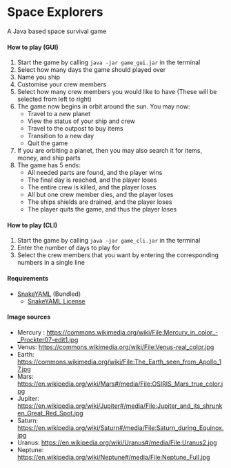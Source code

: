 # Space Explorers
A Java based space survival game
#### How to play (GUI)
1. Start the game by calling `java -jar game_gui.jar` in the terminal
2. Select how many days the game should played over
3. Name you ship
4. Customise your crew members
5. Select how many crew members you would like to have (These will be selected from left to right)
6. The game now begins in orbit around the sun. You may now:
   - Travel to a new planet
   - View the status of your ship and crew
   - Travel to the outpost to buy items
   - Transition to a new day
   - Quit the game
7. If you are orbiting a planet, then you may also search it for items, money, and ship parts
8. The game has 5 ends:
   - All needed parts are found, and the player wins
   - The final day is reached, and the player loses
   - The entire crew is killed, and the player loses
   - All but one crew member dies, and the player loses
   - The ships shields are drained, and the player loses
   - The player quits the game, and thus the player loses
   
#### How to play (CLI)
1. Start the game by calling `java -jar game_cli.jar` in the terminal
2. Enter the number of days to play for
3. Select the crew members that you want by entering the corresponding numbers in a single line

#### Requirements
* [SnakeYAML](https://bitbucket.org/asomov/snakeyaml)  (Bundled)
   * [SnakeYAML License](./resources/LICENSE.txt)
   
#### Image sources
* Mercury : https://commons.wikimedia.org/wiki/File:Mercury_in_color_-_Prockter07-edit1.jpg
* Venus: https://commons.wikimedia.org/wiki/File:Venus-real_color.jpg
* Earth: https://commons.wikimedia.org/wiki/File:The_Earth_seen_from_Apollo_17.jpg
* Mars: https://en.wikipedia.org/wiki/Mars#/media/File:OSIRIS_Mars_true_color.jpg
* Jupiter: https://en.wikipedia.org/wiki/Jupiter#/media/File:Jupiter_and_its_shrunken_Great_Red_Spot.jpg
* Saturn: https://en.wikipedia.org/wiki/Saturn#/media/File:Saturn_during_Equinox.jpg
* Uranus: https://en.wikipedia.org/wiki/Uranus#/media/File:Uranus2.jpg
* Neptune: https://en.wikipedia.org/wiki/Neptune#/media/File:Neptune_Full.jpg

